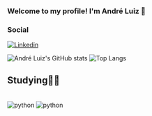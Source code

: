 
### Welcome to my profile! I'm André Luiz  👋


### Social
[![Linkedin](https://img.shields.io/badge/LinkedIn-0077B5?style=for-the-badge&logo=linkedin&logoColor=white)](https://www.linkedin.com/in/andre-luiz-sb/)


![André Luiz's GitHub stats](https://github-readme-stats.vercel.app/api?username=AndreLuiz-tech&show_icons=true&theme=dracula)
![Top Langs](https://github-readme-stats.vercel.app/api/top-langs/?username=AndreLuiz-tech&hide_progress=true)

## Studying👨‍💻
<div style="display: inline_block"><br/>
    <img align="center" alt="python" src="https://img.shields.io/badge/Python-3776AB?style=for-the-badge&logo=python&logoColor=white" />
     <img align="center" alt="python" src="https://img.shields.io/badge/C%23-239120?style=for-the-badge&logo=c-sharp&logoColor=white" />
</div>
